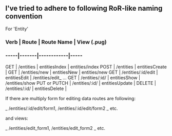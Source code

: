 ## I've tried to adhere to following RoR-like naming convention

For 'Entity'

### Verb | Route | Route Name | View (.pug)
### -----|-------|------------|-----
GET  | /entities | entitiesIndex | entities/index
POST | /entities | entitiesCreate |
GET  | /entities/new | entitiesNew | entities/new
GET  | /entities/:id/edit | entitiesEdit | /entities/edit_ ...
GET  | /entities/:id/ | entitiesShow | /entities/show
PUT or PUTCH | /entities/:id/ | entitiesUpdate |
DELETE | /entities/:id/ | entitiesDelete |


If there are multiply form for editing data routes are following:

_ /entities/:id/edit/form1, /entities/:id/edit/form2 _  etc.

and views:

_ /entities/edit_form1, /entities/edit_form2 _  etc.
